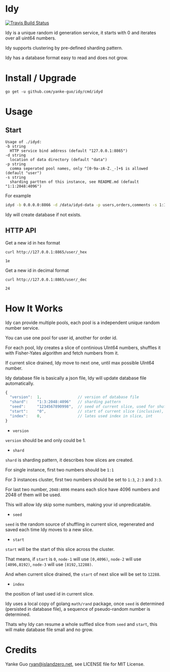 # Idy

[![Travis Build Status](https://travis-ci.org/yanke-guo/idy.svg)](https://travis-ci.org/yanke-guo/idy)

Idy is a unique random id generation service, it starts with 0 and iterates over all uint64 numbers.

Idy supports clustering by pre-defined sharding pattern.

Idy has a database format easy to read and does not grow.

# Install / Upgrade

```base
go get -u github.com/yanke-guo/idy/cmd/idyd
```

# Usage

## Start

```
Usage of ./idyd:
-b string
  HTTP service bind address (default "127.0.0.1:8865")
-d string
  location of data directory (default "data")
-p string
  comma seperated pool names, only ^[0-9a-zA-Z._-]+$ is allowed (default "user")
-s string
  sharding partten of this instance, see README.md (default "1:1:2048:4096")
```

For example

```bash
idyd -b 0.0.0.0:8866 -d /data/idyd-data -p users,orders,comments -s 1:1:4096:9999
```

Idy will create database if not exists.

## HTTP API

Get a new id in hex format

```
curl http://127.0.0.1:8865/user/_hex

1e
```

Get a new id in decimal format

```
curl http://127.0.0.1:8865/user/_dec

24
```

# How It Works

Idy can provide multiple pools, each pool is a independent unique random number service.

You can use one pool for user id, another for order id.

For each pool, Idy creates a slice of continious UInt64 numbers, shuffles it with Fisher-Yates algorithm and fetch numbers from it.

If current slice drained, Idy move to next one, until max possible UInt64 number.

Idy database file is basically a json file, Idy will update database file automatically.

```javascript
{
  "version":  1,                // version of database file
  "shard":    "1:3:2048:4096"   // sharding pattern
  "seed":     "1234567890998",  // seed of current slice, used for shuffling, string as int64
  "start":    "0",              // start of current slice (inclusive), string as uint64
  "index":    0,                // lates used index in slice, int
}
```

* `version`

`version` should be and only could be 1.

* `shard`

`shard` is sharding pattern, it describes how slices are created.

For single instance, first two numbers should be `1:1`

For 3 instances cluster, first two numbers should be set to `1:3`, `2:3` and `3:3`.

For last two number, `2048:4096` means each slice have 4096 numbers and 2048 of them will be used.

This will allow Idy skip some numbers, making your id unpredicatable.

* `seed`

`seed` is the random source of shuffling in current slice, regenerated and saved each time Idy moves to a new slice.

* `start`

`start` will be the start of this slice across the cluster.

That means, if `start` is `0`, `node-1` will use `[0,4096)`, `node-2` will use `[4096,8192)`, `node-3` will use `[8192,12288)`.

And when current slice drained, the `start` of next slice will be set to `12288`.

* `index`

the position of last used id in current slice.

Idy uses a local copy of golang `math/rand` package, once `seed` is determined (persisted in database file), a sequence of pseudo-random number is determined.

Thats why Idy can resume a whole suffled slice from `seed` and `start`, this will make database file small and no grow.

# Credits

Yanke Guo <ryan@islandzero.net>, see LICENSE file for MIT License.
